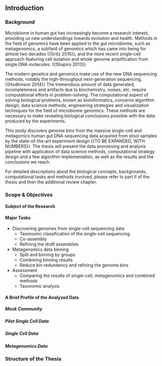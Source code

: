 ## Introduction

### Background

Microbiome in human gut has increasingly become a research interest, providing us new understandings towards evolution and health. Methods in the field of genomics have been applied to the gut microbiome, such as metagenomics, a subfield of genomics which has came into being for almost two decades {{Gritz 2015}}, and the more recent single-cell approach featuring cell isolation and whole genome amplification from single DNA molecules. {{Shapiro 2013}}

The modern genetics and genomics make use of the new DNA sequencing methods, notably the high-throughput next-generation sequencing. {{Hodkinson 2014}} The tremendous amount of data generated, incompleteness and artifacts due to biochemistry, noises, etc. require computational efforts in problem-solving. The computational aspect of solving biological problems, known as bioinformatics, concerns algorithm design, data science methods, engineering strategies and visualization techniques for the field of microbiome genomics. These methods are necessary to make revealing biological conclusions possible with the data produced by the experiments.

This study discovers genome bins from the massive single-cell and metagomics human gut DNA sequencing data acquired from stool samples by the state-of-the-art experiment design {{TO BE EXPANDED, WITH NUMBERS}}. The thesis will present the data processing and analysis pipeline with application of data science methods, computational strategy design and a few algorithm implementation, as well as the results and the conclusions we reach.

For detailed descriptions about the biological concepts, backgrounds, computational tasks and methods involved, please refer to part II of the thesis and then the additional review chapter.

### Scope & Objectives

#### Subject of the Research



#### Major Tasks



- Discovering genomes from single-cell sequencing data
  - Taxonomic classification of the single-cell sequencing
  - Co-assembly
  - Refining the draft assemblies
- Metagenomics data binning
  - Split and binning by groups
  - Combining binning results
  - Reduce bin redundancy and refining the genome bins
- Assessment
  - Comparing the results of single-cell, metagenomics and combined methods
  - Taxonomic analysis

#### A Brief Profile of the Analyzed Data

##### Mock Community



##### Pilot Single Cell Data



##### Single Cell Data



##### Metagenomics Data



### Structure of the Thesis

